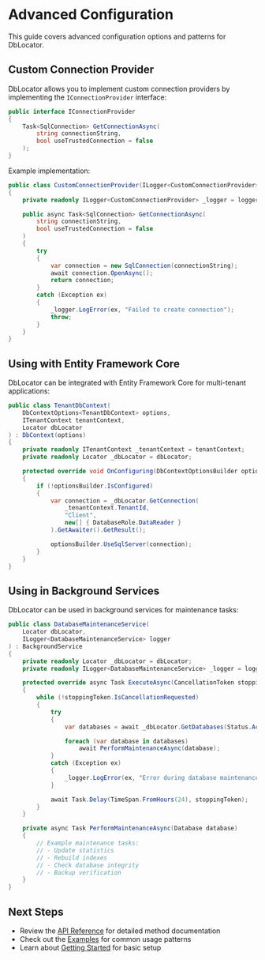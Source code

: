 # Advanced Configuration

This guide covers advanced configuration options and patterns for DbLocator.

## Custom Connection Provider

DbLocator allows you to implement custom connection providers by implementing the `IConnectionProvider` interface:

```csharp
public interface IConnectionProvider
{
    Task<SqlConnection> GetConnectionAsync(
        string connectionString,
        bool useTrustedConnection = false
    );
}
```

Example implementation:

```csharp
public class CustomConnectionProvider(ILogger<CustomConnectionProvider> logger) : IConnectionProvider
{
    private readonly ILogger<CustomConnectionProvider> _logger = logger;

    public async Task<SqlConnection> GetConnectionAsync(
        string connectionString,
        bool useTrustedConnection = false
    )
    {
        try
        {
            var connection = new SqlConnection(connectionString);
            await connection.OpenAsync();
            return connection;
        }
        catch (Exception ex)
        {
            _logger.LogError(ex, "Failed to create connection");
            throw;
        }
    }
}
```

## Using with Entity Framework Core

DbLocator can be integrated with Entity Framework Core for multi-tenant applications:

```csharp
public class TenantDbContext(
    DbContextOptions<TenantDbContext> options,
    ITenantContext tenantContext,
    Locator dbLocator
) : DbContext(options)
{
    private readonly ITenantContext _tenantContext = tenantContext;
    private readonly Locator _dbLocator = dbLocator;

    protected override void OnConfiguring(DbContextOptionsBuilder optionsBuilder)
    {
        if (!optionsBuilder.IsConfigured)
        {
            var connection = _dbLocator.GetConnection(
                _tenantContext.TenantId,
                "Client",
                new[] { DatabaseRole.DataReader }
            ).GetAwaiter().GetResult();

            optionsBuilder.UseSqlServer(connection);
        }
    }
}
```

## Using in Background Services

DbLocator can be used in background services for maintenance tasks:

```csharp
public class DatabaseMaintenanceService(
    Locator dbLocator,
    ILogger<DatabaseMaintenanceService> logger
) : BackgroundService
{
    private readonly Locator _dbLocator = dbLocator;
    private readonly ILogger<DatabaseMaintenanceService> _logger = logger;

    protected override async Task ExecuteAsync(CancellationToken stoppingToken)
    {
        while (!stoppingToken.IsCancellationRequested)
        {
            try
            {
                var databases = await _dbLocator.GetDatabases(Status.Active);

                foreach (var database in databases)
                    await PerformMaintenanceAsync(database);
            }
            catch (Exception ex)
            {
                _logger.LogError(ex, "Error during database maintenance");
            }

            await Task.Delay(TimeSpan.FromHours(24), stoppingToken);
        }
    }

    private async Task PerformMaintenanceAsync(Database database)
    {
        // Example maintenance tasks:
        // - Update statistics
        // - Rebuild indexes
        // - Check database integrity
        // - Backup verification
    }
}
```

## Next Steps

- Review the [API Reference](../api/) for detailed method documentation
- Check out the [Examples](examples.md) for common usage patterns
- Learn about [Getting Started](getting-started.md) for basic setup